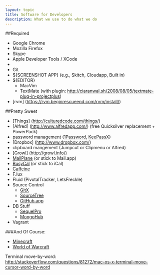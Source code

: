 ```yaml
---
layout: topic
title: Software for Developers
description: What we use to do what we do
---
```


##Required

* Google Chrome
* Mozilla Firefox
* Skype
* Apple Developer Tools / XCode
* [Homebrew]: https://github.com/mxcl/homebrew
* Git
* ${SCREENSHOT APP} (e.g., Skitch, Cloudapp, Built in)
* ${EDITOR} 
  * MacVim
  * TextMate (with plugin: http://ciaranwal.sh/2008/08/05/textmate-plug-in-projectplus)
* [rvm] (https://rvm.beginrescueend.com/rvm/install/)

##Pretty Sweet

* [Things] (http://culturedcode.com/things/)
* [Alfred] (http://www.alfredapp.com/) (free Quicksilver replacement + PowerPack)
* password management ([1Password](https://agilebits.com/onepassword), [KeePassX](http://www.keepassx.org/))
* [Dropbox] (http://www.dropbox.com/)
* clipboard mangement (Jumpcut or Clipmenu or Alfred)
* [Growl] (http://growl.info/)
* [MailPlane](http://mailplaneapp.com/new_index) (or stick to Mail.app)
* [BusyCal](http://www.busymac.com/) (or stick to iCal)
* [Caffeine](http://lightheadsw.com/caffeine/)
* F.lux
* Fluid (PivotalTracker, LetsFreckle)
* Source Control
  * [GitX](http://gitx.laullon.com/)
  * [SourceTree](http://www.sourcetreeapp.com/)
  * [GitHub.app](http://mac.github.com/)
* DB Stuff
  * [SequelPro](http://www.sequelpro.com/)
  * [MongoHub](http://mongohub.todayclose.com/)
* Vagrant

###And Of Course:
* [Minecraft](http://www.minecraft.net/)
* [World of Warcraft](http://us.battle.net/wow/en/)

Terminal move-by-word:
<br/><a href="http://stackoverflow.com/questions/81272/mac-os-x-terminal-move-cursor-word-by-word">http://stackoverflow.com/questions/81272/mac-os-x-terminal-move-cursor-word-by-word</a>